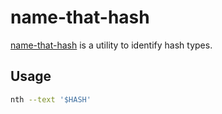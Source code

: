 # name-that-hash

[name-that-hash](https://github.com/HashPals/Name-That-Hash) is a utility to identify hash types.

## Usage
```bash
nth --text '$HASH'
```